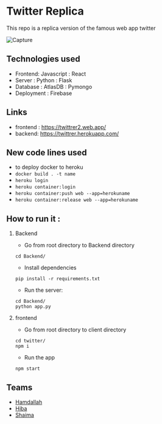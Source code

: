 # Twitter Replica
 This repo is a replica version of the famous web app twitter

![Capture](https://user-images.githubusercontent.com/37650536/106132566-cab2a680-616c-11eb-9378-51719bed4725.PNG)

## Technologies used
- Frontend: Javascript : React 
- Server : Python : Flask
- Database : AtlasDB : Pymongo
- Deployment : Firebase

## Links ##
- frontend : https://twittrer2.web.app/
- backend: https://twittrer.herokuapp.com/

## New code lines used 
- to deploy docker to heroku
- ```docker build . -t name```
- ```heroku login```
- ```heroku container:login```
- ```heroku container:push web --app=herokuname```
- ```heroku container:release web --app=herokuname```

## How to run it :
1. Backend
   - Go from root directory to Backend directory
    ```
    cd Backend/
    ```
   - Install dependencies
    ```
    pip install -r requirements.txt
    ```
   - Run the server:
    ```
    cd Backend/
    python app.py
    ```
    
2. frontend
   - Go from root directory to client directory
   ```
   cd twitter/
   npm i
   ```
   - Run the app
   ```
   npm start
   ```
   
## Teams
- [Hamdallah](https://github.com/Hamdalla2)
- [Hiba](https://github.com/hibtmimi)
- [Shaima](https://github.com/shaima96)
